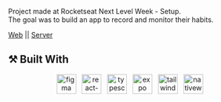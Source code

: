 Project made at Rocketseat Next Level Week - Setup.<br/>
The goal was to build an app to record and monitor their habits.

<a href="https://github.com/VitorHUMoreira/setup-web" target="_blank">Web</a> || <a href="https://github.com/VitorHUMoreira/setup-server" target="_blank">Server</a>


## ⚒️ Built With
<p align="center">
    <img height="40" src="https://upload.wikimedia.org/wikipedia/commons/3/33/Figma-logo.svg" alt="figma"> &nbsp
    <img height="40" src="https://cdn.worldvectorlogo.com/logos/react-native-1.svg" alt="react-native"> &nbsp
    <img height="40" src="https://cdn.worldvectorlogo.com/logos/typescript.svg" alt="typescript"> &nbsp 
    <img height="40" src="https://cdn.icon-icons.com/icons2/2389/PNG/512/expo_logo_icon_145293.png" alt="expo"> &nbsp
    <img height="40" src="https://cdn.worldvectorlogo.com/logos/tailwind-css-2.svg" alt="tailwind"> &nbsp
    <img height="40" src="https://www.nativewind.dev/img/logo.svg" alt="nativewind"> &nbsp
</p>
